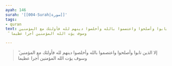 ```yaml
---
ayah: 146
surah: '[[004-Surah|سورة]]'
tags:
- quran
text: إلا الذين تابوا وأصلحوا واعتصموا بالله وأخلصوا دينهم لله فأولئك مع المؤمنين
  ۖ وسوف يؤت الله المؤمنين أجرا عظيما

---
```

> إلا الذين تابوا وأصلحوا واعتصموا بالله وأخلصوا دينهم لله فأولئك مع المؤمنين ۖ وسوف يؤت الله المؤمنين أجرا عظيما
